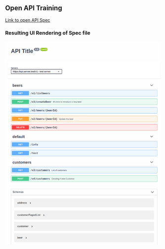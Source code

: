 ## Open API Training

[Link to open API Spec](openapi-ver1/src/main/resources/openapi/openapi-3.0.2.yml)


### Resulting UI Rendering of Spec file
![](openapi-ver1/src/main/resources/openapi/openApiSwaggerUiVsCodeRenderer.png)